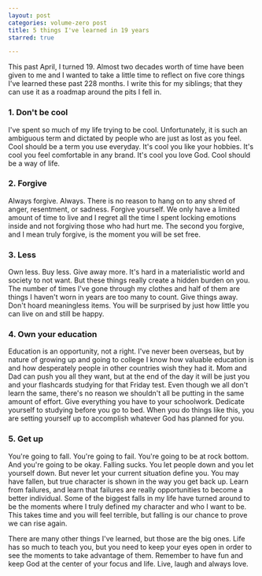 ```yaml
---
layout: post
categories: volume-zero post
title: 5 things I've learned in 19 years
starred: true

---
```



This past April, I turned 19. Almost two decades worth of time have been given to me and I wanted to take a little time to reflect on five core things I've learned these past 228 months. I write this for my siblings; that they can use it as a roadmap around the pits I fell in.

### 1. Don't be cool

I've spent so much of my life trying to be cool. Unfortunately, it is such an ambiguous term and dictated by people who are just as lost as you feel. Cool should be a term you use everyday. It's cool you like your hobbies. It's cool you feel comfortable in any brand. It's cool you love God. Cool should be a way of life.

### 2. Forgive

Always forgive. Always. There is no reason to hang on to any shred of anger, resentment, or sadness. Forgive yourself. We only have a limited amount of time to live and I regret all the time I spent locking emotions inside and not forgiving those who had hurt me. The second you forgive, and I mean truly forgive,  is the moment you will be set free.

### 3. Less

Own less. Buy less. Give away more. It's hard in a materialistic world and society to not want. But these things really create a hidden burden on you. The number of times I've gone through my clothes and half of them are things I haven't worn in years are too many to count. Give things away. Don't hoard meaningless items. You will be surprised by just how little you can live on and still be happy.

### 4. Own your education

Education is an opportunity, not a right. I've never been overseas, but by nature of growing up and going to college I know how valuable education is and how desperately people in other countries wish they had it. Mom and Dad can push you all they want, but at the end of the day it will be just you and your flashcards studying for that Friday test. Even though we all don't learn the same, there's no reason we shouldn't all be putting in the same amount of effort. Give everything you have to your schoolwork. Dedicate yourself to studying before you go to bed. When you do things like this, you are setting yourself up to accomplish whatever God has planned for you.

### 5. Get up

You're going to fall. You're going to fail. You're going to be at rock bottom. And you're going to be okay. Falling sucks. You let people down and you let yourself down. But never let your current situation define you. You may have fallen, but true character is shown in the way you get back up. Learn from failures, and learn that failures are really opportunities to become a better individual. Some of the biggest falls in my life have turned around to be the moments where I truly defined my character and who I want to be. This takes time and you will feel terrible, but falling is our chance to prove we can rise again.

There are many other things I've learned, but those are the big ones. Life has so much to teach you, but you need to keep your eyes open in order to see the moments to take advantage of them. Remember to have fun and keep God at the center of your focus and life. Live, laugh and always love.
